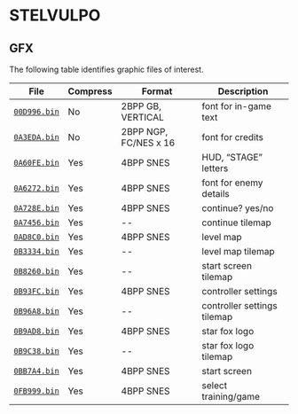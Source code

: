 # STELVULPO

## GFX

The following table identifies graphic files of interest.

| File | Compress | Format | Description |
|---|---|---|---|
| [`00D996.bin`](00D996.bin) | No | 2BPP GB, VERTICAL | font for in-game text
| [`0A3EDA.bin`](0A3EDA.bin) | No | 2BPP NGP, FC/NES x 16 | font for credits
| [`0A60FE.bin`](0A60FE.bin) | Yes | 4BPP SNES | HUD, “STAGE” letters
| [`0A6272.bin`](0A6272.bin) | Yes | 4BPP SNES | font for enemy details
| [`0A728E.bin`](0A728E.bin) | Yes | 4BPP SNES | continue? yes/no
| [`0A7456.bin`](0A7456.bin) | Yes | -- | continue tilemap
| [`0AD8C0.bin`](0AD8C0.bin) | Yes | 4BPP SNES | level map
| [`0B3334.bin`](0B3334.bin) | Yes | -- | level map tilemap
| [`0B8260.bin`](0B8260.bin) | Yes | -- | start screen tilemap
| [`0B93FC.bin`](0B93FC.bin) | Yes | 4BPP SNES | controller settings
| [`0B96A8.bin`](0B96A8.bin) | Yes | -- | controller settings tilemap
| [`0B9AD8.bin`](0B9AD8.bin) | Yes | 4BPP SNES  | star fox logo
| [`0B9C38.bin`](0B9C38.bin) | Yes | -- | star fox logo tilemap
| [`0BB7A4.bin`](0BB7A4.bin) | Yes | 4BPP SNES | start screen
| [`0FB999.bin`](0FB999.bin) | Yes | 4BPP SNES | select training/game        